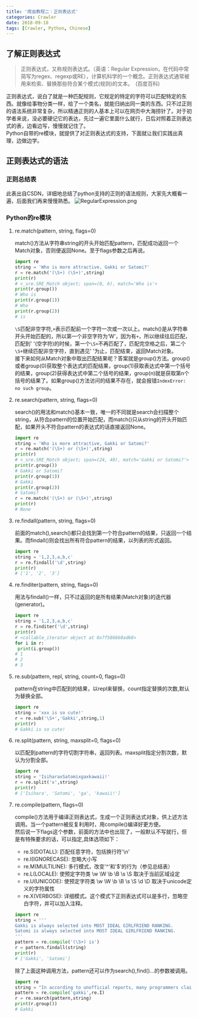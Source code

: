 ```yaml
---
title: '爬虫教程二：正则表达式'
categories: Crawler
date: 2018-09-18
tags: [Crawler, Python, Chinese]
---
```


## 了解正则表达式　

> 正则表达式，又称规则表达式。（英语：Regular Expression，在代码中常简写为regex、regexp或RE），计算机科学的一个概念。正则表达式通常被用来检索、替换那些符合某个模式(规则)的文本。　(百度百科)  

正则表达式，说白了就是一种匹配规则，它规定的特定的字符可以匹配特定的东西。就像给事物分类一样，给了一个类名，就能归纳出同一类的东西。只不过正则的语法系统非常复杂，所以精通正则的人基本上可以在网页中大海捞针了。对于初学者来说，没必要硬记它的表达，先过一遍它里面什么就行，日后对照着正则表达式的表，边看边写，慢慢就记住了。  
Python自带的re模块，就提供了对正则表达式的支持，下面就让我们实践出真理，边做边学。

<!-- more -->

## 正则表达式的语法

### 正则总结表

此表出自CSDN，详细地总结了python支持的正则的语法规则，大家先大概看一遍，后面我们再来慢慢熟悉。
![RegularExpression.png](https://raw.githubusercontent.com/S-W-K/Images/master/img/RegularExpression.png)

### Python的re模块

1. re.match(pattern, string, flags=0)  

   match()方法从字符串string的开头开始匹配pattern，匹配成功返回一个Match对象，否则便返回None。至于flags参数之后再说。

   ```python
   import re
   string = 'Who is more attractive, Gakki or Satomi?'
   r = re.match('(\S+) (\S+)',string)
   print(r)
   # <_sre.SRE_Match object; span=(0, 6), match='Who is'>
   print(r.group())
   # Who is
   print(r.group(1))
   # Who
   print(r.group(2))
   # is
   ```

   `\S`匹配非空字符,`+`表示匹配前一个字符一次或一次以上。match()是从字符串开头开始匹配的，所以第一个非空字符为‘W’，因为有`+`，所以继续往后匹配，匹配到' '(空字符)的时候，第一个`\S+`不再匹配了，匹配完空格之后，第二个`\S+`继续匹配非空字符，直到遇见' '为止，匹配结束，返回Match对象。  
   接下来如何从Match对象中取出匹配结果呢？答案就是group()方法。group()或者group(0)获取整个表达式的匹配结果，group(1)获取表达式中第一个括号的结果，group(2)获得表达式中第二个括号的结果，group(n)就是获取第n个括号的结果了。如果group()方法访问的结果不存在，就会报错`IndexError: no such group`。

2. re.search(pattern, string, flags=0)

   search()的用法和match()基本一致，唯一的不同就是search会扫描整个string，从符合pattern的位置开始匹配，而match()只从string的开头开始匹配，如果开头不符合pattern的表达式的话直接返回None。  

   ```python
   import re
   string = 'Who is more attractive, Gakki or Satomi?'
   r = re.match('(\S+) or (\S+)',string)
   print(r)
   # <_sre.SRE_Match object; span=(24, 40), match='Gakki or Satomi?'>
   print(r.group())
   # Gakki or Satomi?
   print(r.group(1))
   # Gakki
   print(r.group(2))
   # Satomi?
   r = re.match('(\S+) or (\S+)',string)
   print(r)
   # None
   ```

3. re.findall(pattern, string, flags=0)

   前面的match(),search()都只会找到第一个符合pattern的结果，只返回一个结果。而findall()则会找出所有符合pattern的结果，以列表的形式返回。

   ```python
   import re
   string = '1,2,3,a,b,c'
   r = re.findall('\d',string)
   print(r)
   # ['1', '2', '3']
   ```

4. re.finditer(pattern, string, flags=0)

   用法与findall()一样，只不过返回的是所有结果(Match对象)的迭代器(generator)。

   ```python
   import re
   string = '1,2,3,a,b,c'
   r = re.finditer('\d',string)
   print(r)
   # <callable_iterator object at 0x7f586660ad68>
   for i in r:
   	print(i.group())
   # 1
   # 2
   # 3
   ```

5. re.sub(pattern, repl, string, count=0, flags=0)

   pattern在string中匹配到的结果，以repl来替换，count指定替换的次数,默认为替换全部。

   ```python
   import re
   string = 'xxx is so cute!'
   r = re.sub('\S+','Gakki',string,1)
   print(r)
   # Gakki is so cute!
   ```

6. re.split(pattern, string, maxsplit=0, flags=0)

   以匹配到pattern的字符切割字符串，返回列表。maxsplit指定分割次数，默认为分割全部。

   ```python
   import re
   string = 'IsiharaxSatomixgaxkawaii!'
   r = re.split('x',string)
   print(r)
   # ['Isihara', 'Satomi', 'ga', 'kawaii!']
   ```

7. re.compile(pattern, flags=0)

   compile()方法用于编译正则表达式，生成一个正则表达式对象，供上述方法调用。当一个pattern被反复利用时，用compile()编译好更方便。  
   然后说一下flags这个参数，前面的方法中也出现了，一般默认不写就行，但是有特殊要求的话，可以指定,具体选项如下：

   - re.S(DOTALL): 匹配任意字符，包括换行符'\n'
   - re.I(IGNORECASE): 忽略大小写
   - re.M(MULTILINE): 多行模式，改变'^'和'$'的行为（参见总结表）
   - re.L(LOCALE): 使预定字符类 \w \W \b \B \s \S 取决于当前区域设定
   - re.U(UNICODE): 使预定字符类 \w \W \b \B \s \S \d \D 取决于unicode定义的字符属性
   - re.X(VERBOSE): 详细模式。这个模式下正则表达式可以是多行，忽略空白字符，并可以加入注释。   

    ```python
    import re
    string = '''
    Gakki is always selected into MOST IDEAL GIRLFRIEND RANKING.
    Satomi is always selected into MOST IDEAL GIRLFRIEND RANKING.
    '''
    pattern = re.compile('(\S+) is')
    r = pattern.findall(string)
    print(r)
    # ['Gakki', 'Satomi']
    ```

    除了上面这种调用方法，pattern还可以作为search(),find()...的参数被调用。

    ```python
    import re
    string = "In according to unofficial reports, many programmers claims that they are Gakki's husbands."
    pattern = re.compile('gakki',re.I)
    r = re.search(pattern,string)
    print(r.group())
    # Gakki
    ```

